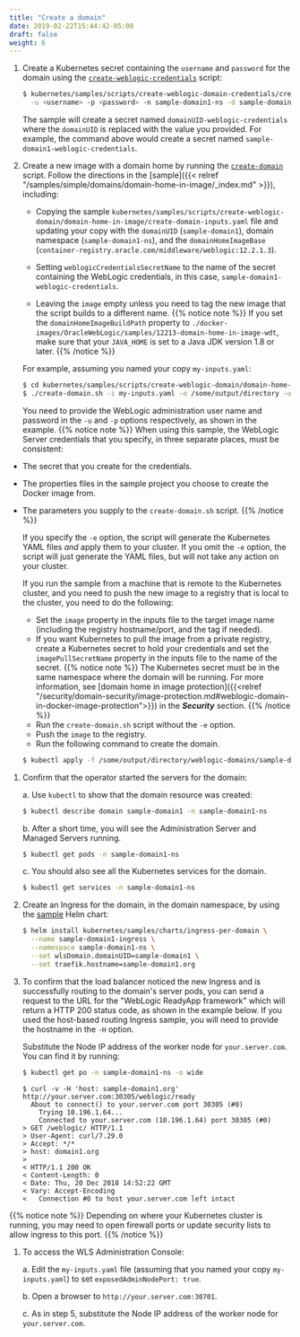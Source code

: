 ```yaml
---
title: "Create a domain"
date: 2019-02-22T15:44:42-05:00
draft: false
weight: 6
---
```



1. Create a Kubernetes secret containing the `username` and `password` for the domain using the [`create-weblogic-credentials`](http://github.com/oracle/weblogic-kubernetes-operator/blob/master/kubernetes/samples/scripts/create-weblogic-domain-credentials/create-weblogic-credentials.sh) script:

    ```bash
    $ kubernetes/samples/scripts/create-weblogic-domain-credentials/create-weblogic-credentials.sh \
      -u <username> -p <password> -n sample-domain1-ns -d sample-domain1
    ```

    The sample will create a secret named `domainUID-weblogic-credentials` where the `domainUID` is replaced
    with the value you provided.  For example, the command above would create a secret named
    `sample-domain1-weblogic-credentials`.

1.	Create a new image with a domain home by running the [`create-domain`](http://github.com/oracle/weblogic-kubernetes-operator/blob/master/kubernetes/samples/scripts/create-weblogic-domain/domain-home-in-image/create-domain.sh) script.
Follow the directions in the [sample]({{< relref "/samples/simple/domains/domain-home-in-image/_index.md" >}}),
including:

    * Copying the sample `kubernetes/samples/scripts/create-weblogic-domain/domain-home-in-image/create-domain-inputs.yaml` file and updating your copy with the `domainUID` (`sample-domain1`),
domain namespace (`sample-domain1-ns`), and the `domainHomeImageBase` (`container-registry.oracle.com/middleware/weblogic:12.2.1.3`).

    * Setting `weblogicCredentialsSecretName` to the name of the secret containing the WebLogic credentials, in this case, `sample-domain1-weblogic-credentials`.

    * Leaving the `image` empty unless you need to tag the new image that the script builds to a different name.
{{% notice note %}}
If you set the `domainHomeImageBuildPath` property to `./docker-images/OracleWebLogic/samples/12213-domain-home-in-image-wdt`, make sure that your `JAVA_HOME` is set to a Java JDK version 1.8 or later.
{{% /notice %}}

    For example, assuming you named your copy `my-inputs.yaml`:

    ```bash
    $ cd kubernetes/samples/scripts/create-weblogic-domain/domain-home-in-image
    $ ./create-domain.sh -i my-inputs.yaml -o /some/output/directory -u <username> -p <password> -e
    ```

    You need to provide the WebLogic administration user name and password in the `-u` and `-p` options
    respectively, as shown in the example.
{{% notice note %}}
When using this sample, the WebLogic Server credentials that you specify, in three separate places, must be consistent:

- The secret that you create for the credentials.
- The properties files in the sample project you choose to create the Docker image from.
- The parameters you supply to the `create-domain.sh` script.
{{% /notice %}}


    If you specify the `-e` option, the script will generate the
    Kubernetes YAML files *and* apply them to your cluster.  If you omit the `-e` option, the
    script will just generate the YAML files, but will not take any action on your cluster.

    If you run the sample from a machine that is remote to the Kubernetes cluster, and you need to push the new image to a registry that is local to the cluster, you need to do the following:

    * Set the `image` property in the inputs file to the target image name (including the registry hostname/port, and the tag if needed).
    * If you want Kubernetes to pull the image from a private registry, create a Kubernetes secret to hold your credentials and set the `imagePullSecretName` property in the inputs file to the name of the secret.
{{% notice note %}}
The Kubernetes secret must be in the same namespace where the domain will be running.
For more information, see [domain home in image protection]({{<relref "/security/domain-security/image-protection.md#weblogic-domain-in-docker-image-protection">}})
in the ***Security*** section.
{{% /notice %}}
    * Run the `create-domain.sh` script without the `-e` option.
    * Push the `image` to the registry.
    * Run the following command to create the domain.

    ```bash
    $ kubectl apply -f /some/output/directory/weblogic-domains/sample-domain1/domain.yaml
    ```

1.	Confirm that the operator started the servers for the domain:

    a. Use `kubectl` to show that the domain resource was created:

    ```bash
    $ kubectl describe domain sample-domain1 -n sample-domain1-ns
    ```

    b. After a short time, you will see the Administration Server and Managed Servers running.

    ```bash
    $ kubectl get pods -n sample-domain1-ns
    ```

    c. You should also see all the Kubernetes services for the domain.

    ```bash
    $ kubectl get services -n sample-domain1-ns
    ```

1.	Create an Ingress for the domain, in the domain namespace, by using the [sample](http://github.com/oracle/weblogic-kubernetes-operator/blob/master/kubernetes/samples/charts/ingress-per-domain/README.md) Helm chart:

    ```bash
    $ helm install kubernetes/samples/charts/ingress-per-domain \
      --name sample-domain1-ingress \
      --namespace sample-domain1-ns \
      --set wlsDomain.domainUID=sample-domain1 \
      --set traefik.hostname=sample-domain1.org
    ```

1.	To confirm that the load balancer noticed the new Ingress and is successfully routing to the domain's server pods,
    you can send a request to the URL for the "WebLogic ReadyApp framework" which will return a HTTP 200 status code, as
    shown in the example below.  If you used the host-based routing Ingress sample, you will need to
    provide the hostname in the `-H` option.

    Substitute the Node IP address of the worker node for `your.server.com`. You can find it by running:

    ```bash
    $ kubectl get po -n sample-domain1-ns -o wide
    ```
    ```
    $ curl -v -H 'host: sample-domain1.org' http://your.server.com:30305/weblogic/ready
      About to connect() to your.server.com port 30305 (#0)
        Trying 10.196.1.64...
        Connected to your.server.com (10.196.1.64) port 30305 (#0)
    > GET /weblogic/ HTTP/1.1
    > User-Agent: curl/7.29.0
    > Accept: */*
    > host: domain1.org
    >
    < HTTP/1.1 200 OK
    < Content-Length: 0
    < Date: Thu, 20 Dec 2018 14:52:22 GMT
    < Vary: Accept-Encoding
    <   Connection #0 to host your.server.com left intact
    ```
{{% notice note %}}
Depending on where your Kubernetes cluster is running, you may need to open firewall ports or update security lists to allow ingress to this port.
{{% /notice %}}


1.	To access the WLS Administration Console:

    a. Edit the `my-inputs.yaml` file (assuming that you named your copy `my-inputs.yaml`) to set `exposedAdminNodePort: true`.

    b. Open a browser to `http://your.server.com:30701`.

    c. As in step 5, substitute the Node IP address of the worker node for `your.server.com`.
